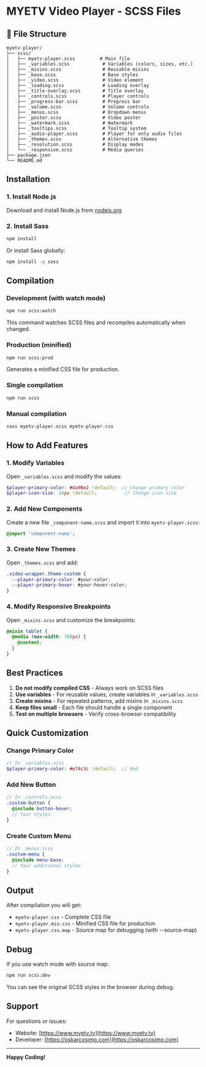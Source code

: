# MYETV Video Player - SCSS Files

## 📁 File Structure

```
myetv-player/
├── scss/
│   ├── myetv-player.scss         # Main file
│   ├── _variables.scss            # Variables (colors, sizes, etc.)
│   ├── _mixins.scss               # Reusable mixins
│   ├── _base.scss                 # Base styles
│   ├── _video.scss                # Video element
│   ├── _loading.scss              # Loading overlay
│   ├── _title-overlay.scss        # Title overlay
│   ├── _controls.scss             # Player controls
│   ├── _progress-bar.scss         # Progress bar
│   ├── _volume.scss               # Volume controls
│   ├── _menus.scss                # Dropdown menus
│   ├── _poster.scss               # Video poster
│   ├── _watermark.scss            # Watermark
│   ├── _tooltips.scss             # Tooltip system
│   ├── _audio-player.scss         # Player for only audio files
│   ├── _themes.scss               # Alternative themes
│   ├── _resolution.scss           # Display modes
│   └── _responsive.scss           # Media queries
├── package.json
└── README.md
```

## Installation

### 1. Install Node.js
Download and install Node.js from [nodejs.org](https://nodejs.org)

### 2. Install Sass
```bash
npm install
```

Or install Sass globally:
```bash
npm install -g sass
```

## Compilation

### Development (with watch mode)
```bash
npm run scss:watch
```
This command watches SCSS files and recompiles automatically when changed.

### Production (minified)
```bash
npm run scss:prod
```
Generates a minified CSS file for production.

### Single compilation
```bash
npm run scss
```

### Manual compilation
```bash
sass myetv-player.scss myetv-player.css
```

## How to Add Features

### 1. Modify Variables
Open `_variables.scss` and modify the values:
```scss
$player-primary-color: #4a90e2 !default;  // Change primary color
$player-icon-size: 24px !default;          // Change icon size
```

### 2. Add New Components
Create a new file `_component-name.scss` and import it into `myetv-player.scss`:
```scss
@import 'component-name';
```

### 3. Create New Themes
Open `_themes.scss` and add:
```scss
.video-wrapper.theme-custom {
  --player-primary-color: #your-color;
  --player-primary-hover: #your-hover-color;
}
```

### 4. Modify Responsive Breakpoints
Open `_mixins.scss` and customize the breakpoints:
```scss
@mixin tablet {
  @media (max-width: 768px) {
    @content;
  }
}
```

## Best Practices

1. **Do not modify compiled CSS** - Always work on SCSS files
2. **Use variables** - For reusable values, create variables in `_variables.scss`
3. **Create mixins** - For repeated patterns, add mixins in `_mixins.scss`
4. **Keep files small** - Each file should handle a single component
5. **Test on multiple browsers** - Verify cross-browser compatibility

## Quick Customization

### Change Primary Color
```scss
// In _variables.scss
$player-primary-color: #e74c3c !default;  // Red
```

### Add New Button
```scss
// In _controls.scss
.custom-button {
  @include button-hover;
  // Your styles
}
```

### Create Custom Menu
```scss
// In _menus.scss
.custom-menu {
  @include menu-base;
  // Your additional styles
}
```

## Output

After compilation you will get:
- `myetv-player.css` - Complete CSS file
- `myetv-player.min.css` - Minified CSS file for production
- `myetv-player.css.map` - Source map for debugging (with --source-map)

## Debug

If you use watch mode with source map:
```bash
npm run scss:dev
```

You can see the original SCSS styles in the browser during debug.

## Support

For questions or issues:
- Website: [https://www.myetv.tv](https://www.myetv.tv)
- Developer: [https://oskarcosimo.com](https://oskarcosimo.com)

---

**Happy Coding!**
